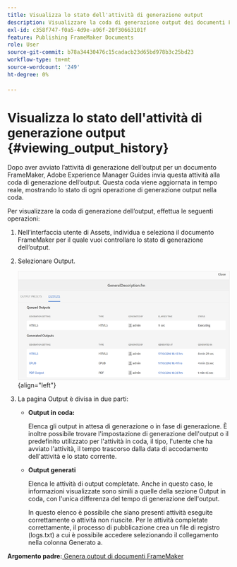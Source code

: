 ```yaml
---
title: Visualizza lo stato dell'attività di generazione output
description: Visualizzare la coda di generazione output dei documenti FrameMaker. Scopri come visualizzare lo stato di un’attività di generazione output.
exl-id: c358f747-f0a5-4d9e-a96f-20f30663101f
feature: Publishing FrameMaker Documents
role: User
source-git-commit: b78a34430476c15cadacb23d65bd978b3c25bd23
workflow-type: tm+mt
source-wordcount: '249'
ht-degree: 0%

---
```


# Visualizza lo stato dell&#39;attività di generazione output {#viewing_output_history}

Dopo aver avviato l’attività di generazione dell’output per un documento FrameMaker, Adobe Experience Manager Guides invia questa attività alla coda di generazione dell’output. Questa coda viene aggiornata in tempo reale, mostrando lo stato di ogni operazione di generazione output nella coda.

Per visualizzare la coda di generazione dell’output, effettua le seguenti operazioni:

1. Nell’interfaccia utente di Assets, individua e seleziona il documento FrameMaker per il quale vuoi controllare lo stato di generazione dell’output.

1. Selezionare Output.

   ![](images/output-queued-fm.png){align="left"}

1. La pagina Output è divisa in due parti:

   - **Output in coda:**

     Elenca gli output in attesa di generazione o in fase di generazione. È inoltre possibile trovare l&#39;impostazione di generazione dell&#39;output o il predefinito utilizzato per l&#39;attività in coda, il tipo, l&#39;utente che ha avviato l&#39;attività, il tempo trascorso dalla data di accodamento dell&#39;attività e lo stato corrente.

   - **Output generati**

     Elenca le attività di output completate. Anche in questo caso, le informazioni visualizzate sono simili a quelle della sezione Output in coda, con l&#39;unica differenza del tempo di generazione dell&#39;output.

     In questo elenco è possibile che siano presenti attività eseguite correttamente o attività non riuscite. Per le attività completate correttamente, il processo di pubblicazione crea un file di registro \(logs.txt\) a cui è possibile accedere selezionando il collegamento nella colonna Generato a.


**Argomento padre:**[ Genera output di documenti FrameMaker](fm-output-generatation.md)
